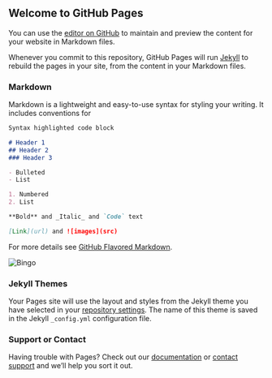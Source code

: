 ## Welcome to GitHub Pages

You can use the [editor on GitHub](https://github.com/rarar0/rarar0.github.io/edit/master/README.md) to maintain and preview the content for your website in Markdown files.

Whenever you commit to this repository, GitHub Pages will run [Jekyll](https://jekyllrb.com/) to rebuild the pages in your site, from the content in your Markdown files.

### Markdown

Markdown is a lightweight and easy-to-use syntax for styling your writing. It includes conventions for

```markdown
Syntax highlighted code block

# Header 1
## Header 2
### Header 3

- Bulleted
- List

1. Numbered
2. List

**Bold** and _Italic_ and `Code` text

[Link](url) and ![images](src)
```

For more details see [GitHub Flavored Markdown](https://guides.github.com/features/mastering-markdown/).

![Bingo](/https://i.imgur.com/6MjT81x.gif)

### Jekyll Themes

Your Pages site will use the layout and styles from the Jekyll theme you have selected in your [repository settings](https://github.com/rarar0/rarar0.github.io/settings). The name of this theme is saved in the Jekyll `_config.yml` configuration file.

### Support or Contact

Having trouble with Pages? Check out our [documentation](https://help.github.com/categories/github-pages-basics/) or [contact support](https://github.com/contact) and we’ll help you sort it out.
